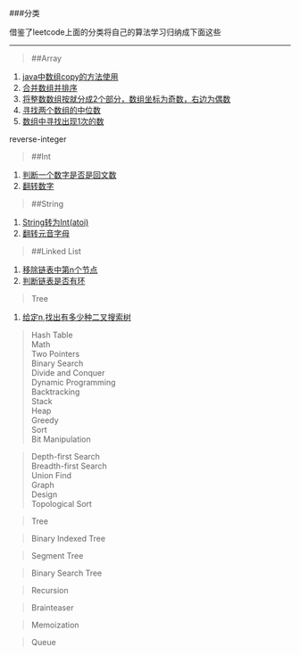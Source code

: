 ###分类

借鉴了leetcode上面的分类将自己的算法学习归纳成下面这些

------
>##Array  
1. [java中数组copy的方法使用](https://github.com/tangculijier/algorithm_learn/blob/master/Array/Arrays.copyof.md)
2. [合并数组并排序](https://github.com/tangculijier/algorithm_learn/blob/master/Array/Merge-Sorted-Array.md)
3. [将整数数组按就分成2个部分，数组坐标为奇数，右边为偶数](https://github.com/tangculijier/algorithm_learn/blob/master/Array/sperate-odd-and-even.md)
4. [寻找两个数组的中位数](https://github.com/tangculijier/algorithm_learn/blob/master/Array/median-of-two-sorted-arrays.md)
5. [数组中寻找出现1次的数](https://github.com/tangculijier/algorithm_learn/blob/master/Array/single-number.md)

reverse-integer
>##Int  
1.  [判断一个数字是否是回文数](https://github.com/tangculijier/algorithm_learn/blob/master/Integer/Palindrome%20Numbe.md)    
2.  [翻转数字](https://github.com/tangculijier/algorithm_learn/blob/master/Integer/reverse-integer.md)    

>##String  
1.  [String转为Int(atoi)](https://github.com/tangculijier/algorithm_learn/blob/master/String/StringToInt(atoi).md)    
2.  [翻转元音字母](https://github.com/tangculijier/algorithm_learn/blob/master/String/Reverse-Vowels-of-a-String.md)    



>##Linked List  
1.  [移除链表中第n个节点](https://github.com/tangculijier/algorithm_learn/blob/master/LinkedList/RemoveNthNodeFromEndofList.md)    
1.  [判断链表是否有环](https://github.com/tangculijier/algorithm_learn/blob/master/LinkedList/linked-list-cycle.md) 


>Tree  
1.  [给定n,找出有多少种二叉搜索树](https://github.com/tangculijier/algorithm_learn/blob/master/Tree/unique-binary-search-trees.md)    


>Hash Table  
>Math  
>Two Pointers  
>Binary Search  
>Divide and Conquer  
>Dynamic Programming  
>Backtracking  
>Stack  
>Heap  
>Greedy  
>Sort  
>Bit Manipulation  

>Depth-first Search  
>Breadth-first Search  
>Union Find  
>Graph  
>Design  
>Topological Sort

>Tree

>Binary Indexed Tree

>Segment Tree

>Binary Search Tree

>Recursion

>Brainteaser

>Memoization

>Queue
